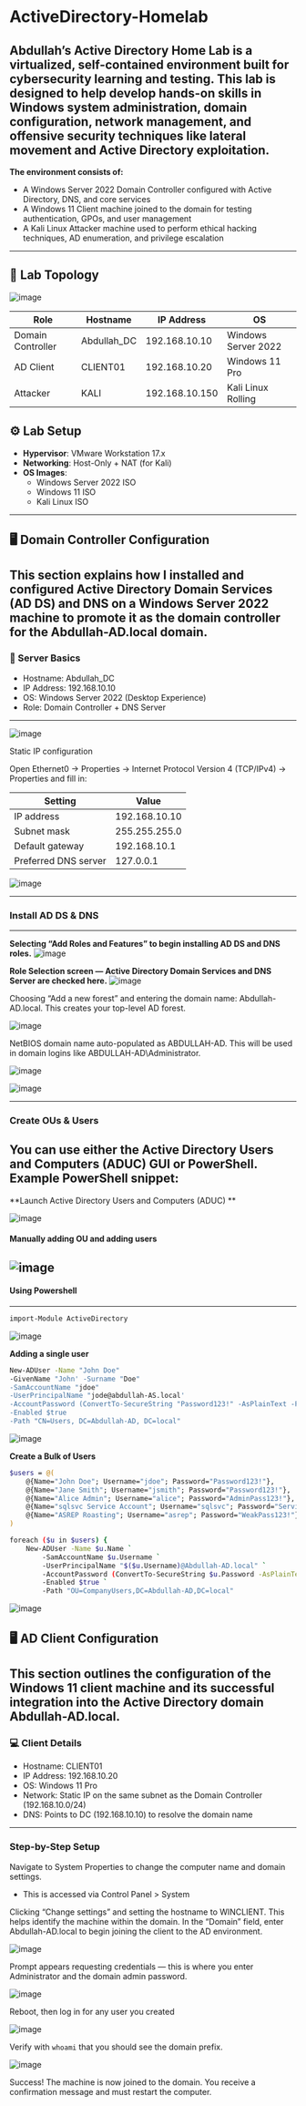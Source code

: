 # ActiveDirectory-Homelab
Abdullah’s Active Directory Home Lab is a virtualized, self-contained environment built for cybersecurity learning and testing. This lab is designed to help develop hands-on skills in Windows system administration, domain configuration, network management, and offensive security techniques like lateral movement and Active Directory exploitation.
---

**The environment consists of:**
- A Windows Server 2022 Domain Controller configured with Active Directory, DNS, and core services
- A Windows 11 Client machine joined to the domain for testing authentication, GPOs, and user management
- A Kali Linux Attacker machine used to perform ethical hacking techniques, AD enumeration, and privilege escalation
---

## 🧱 Lab Topology

![image](https://github.com/user-attachments/assets/0735b215-b1f7-47cc-8f48-17276dfc6545)

| Role              | Hostname     | IP Address       | OS                     |
|-------------------|--------------|------------------|------------------------|
| Domain Controller | Abdullah_DC        | 192.168.10.10     | Windows Server 2022   |
| AD Client         | CLIENT01    | 192.168.10.20     | Windows 11 Pro        |
| Attacker          | KALI         | 192.168.10.150    | Kali Linux Rolling    |


## ⚙️ Lab Setup

- **Hypervisor**: VMware Workstation 17.x 
- **Networking**: Host-Only + NAT (for Kali)
- **OS Images**:
  - Windows Server 2022 ISO
  - Windows 11  ISO
  - Kali Linux  ISO
---
## 🖥️ Domain Controller Configuration
This section explains how I installed and configured Active Directory Domain Services (AD DS) and DNS on a Windows Server 2022 machine to promote it as the domain controller for the Abdullah-AD.local domain.
---
### 🔧 Server Basics
- Hostname: Abdullah_DC
- IP Address: 192.168.10.10
- OS: Windows Server 2022 (Desktop Experience)
- Role: Domain Controller + DNS Server
---
![image](https://github.com/user-attachments/assets/f4f59b00-bcbc-4d24-a27c-dd8d4a80c9f7)

Static IP configuration

Open Ethernet0 → Properties → Internet Protocol Version 4 (TCP/IPv4) → Properties and fill in:

| Setting | Value |
|---------|-------|
| IP address | 192.168.10.10 |
|Subnet mask | 255.255.255.0 |
| Default gateway | 192.168.10.1 |
| Preferred DNS server | 127.0.0.1|

![image](https://github.com/user-attachments/assets/01db936d-8795-4ecc-87c3-ab697438e452)

----
### Install AD DS & DNS
----
**Selecting “Add Roles and Features” to begin installing AD DS and DNS roles.**
![image](https://github.com/user-attachments/assets/03bf1373-982d-4ff0-b1f8-409087e0b255)


**Role Selection screen — Active Directory Domain Services and DNS Server are checked here.**
![image](https://github.com/user-attachments/assets/226568b9-fd3f-4487-b6c0-75a71628d79d)


Choosing “Add a new forest” and entering the domain name: Abdullah-AD.local. This creates your top-level AD forest.

![image](https://github.com/user-attachments/assets/935a9311-ff86-40ab-9db9-3ccd4dd0288e)


NetBIOS domain name auto-populated as ABDULLAH-AD. This will be used in domain logins like ABDULLAH-AD\Administrator.

![image](https://github.com/user-attachments/assets/586483f8-5f3a-4e08-88a8-39e46f7a4953)


![image](https://github.com/user-attachments/assets/f4496fc1-37c9-4568-b008-5ddb0ce2f55b)

----
### Create OUs & Users
You can use either the Active Directory Users and Computers (ADUC) GUI or PowerShell. Example PowerShell snippet:
----
**Launch Active Directory Users and Computers (ADUC) **

![image](https://github.com/user-attachments/assets/19c57002-a5f9-4808-b41d-1090bce14636)


#### Manually adding OU and adding users

![image](https://github.com/user-attachments/assets/777c7ab6-6f6a-4c58-8997-9f7511ac5dd1)
---
#### Using Powershell
---
```bash
import-Module ActiveDirectory
```

![image](https://github.com/user-attachments/assets/2e1edcc1-3182-4d93-92b0-e4fb7ad664e1)

**Adding a single user**
```bash
New-ADUser -Name "John Doe"
-GivenName "John' -Surname "Doe"
-SamAccountName "jdoe"
-UserPrincipalName "jode@abdullah-AS.local'
-AccountPassword (ConvertTo-SecureString "Password123!" -AsPlainText -Force)
-Enabled $true
-Path "CN=Users, DC=Abdullah-AD, DC=local"
```

![image](https://github.com/user-attachments/assets/7142d0a3-c04f-450f-80dd-60704f6a2c60)

**Create a Bulk of Users**

```bash
$users = @(
    @{Name="John Doe"; Username="jdoe"; Password="Password123!"},
    @{Name="Jane Smith"; Username="jsmith"; Password="Password123!"},
    @{Name="Alice Admin"; Username="alice"; Password="AdminPass123!"},
    @{Name="sqlsvc Service Account"; Username="sqlsvc"; Password="Service123!"},
    @{Name="ASREP Roasting"; Username="asrep"; Password="WeakPass123!"}
)

foreach ($u in $users) {
    New-ADUser -Name $u.Name `
        -SamAccountName $u.Username `
        -UserPrincipalName "$($u.Username)@Abdullah-AD.local" `
        -AccountPassword (ConvertTo-SecureString $u.Password -AsPlainText -Force) `
        -Enabled $true `
        -Path "OU=CompanyUsers,DC=Abdullah-AD,DC=local"
```

![image](https://github.com/user-attachments/assets/d9cd79c1-5665-41c1-afe6-268a7a35cd4c)

## 🖥️ AD Client Configuration
This section outlines the configuration of the Windows 11 client machine and its successful integration into the Active Directory domain Abdullah-AD.local.
---
### 💻 Client Details
- Hostname: CLIENT01
- IP Address: 192.168.10.20
- OS: Windows 11 Pro
- Network: Static IP on the same subnet as the Domain Controller (192.168.10.0/24)
- DNS: Points to DC (192.168.10.10) to resolve the domain name
----
### Step-by-Step Setup 

Navigate to System Properties to change the computer name and domain settings. 
- This is accessed via Control Panel > System

Clicking “Change settings” and setting the hostname to WINCLIENT. This helps identify the machine within the domain.
In the “Domain” field, enter Abdullah-AD.local to begin joining the client to the AD environment.

![image](https://github.com/user-attachments/assets/b1bc41e7-0e17-40ca-8e76-9d1d131df6a1)

Prompt appears requesting credentials — this is where you enter Administrator and the domain admin password.

![image](https://github.com/user-attachments/assets/65c60a44-06c4-4632-9eb6-2801e8d4e90a)


Reboot, then log in for any user you created

![image](https://github.com/user-attachments/assets/6f31ae84-edf9-4125-9de5-61041c075405)

Verify with `whoami` that you should see the domain prefix.

![image](https://github.com/user-attachments/assets/7b147535-c608-4cf3-9b89-547153c236e8)

Success! The machine is now joined to the domain. You receive a confirmation message and must restart the computer.

